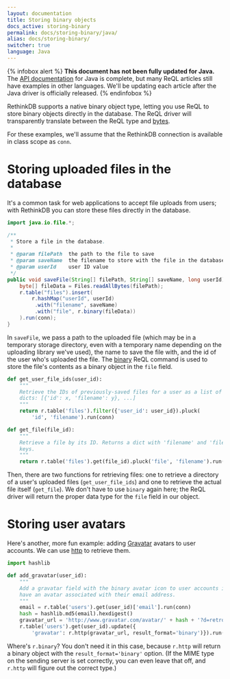 ```yaml
---
layout: documentation
title: Storing binary objects
docs_active: storing-binary
permalink: docs/storing-binary/java/
alias: docs/storing-binary/
switcher: true
language: Java
---
```


{% infobox alert %}
**This document has not been fully updated for Java.** The [API documentation](/api/java) for Java is complete, but many ReQL articles still have examples in other languages. We'll be updating each article after the Java driver is officially released.
{% endinfobox %}

RethinkDB supports a native binary object type, letting you use ReQL to store binary objects directly in the database. The ReQL driver will transparently translate between the ReQL type and [bytes](https://docs.oracle.com/javase/tutorial/java/nutsandbolts/datatypes.html).

For these examples, we'll assume that the RethinkDB connection is available in class scope as `conn`.

# Storing uploaded files in the database

It's a common task for web applications to accept file uploads from users; with RethinkDB you can store these files directly in the database.

```java
import java.io.file.*;

/**
 * Store a file in the database.
 *
 * @param filePath  the path to the file to save
 * @param saveName  the filename to store with the file in the database
 * @param userId    user ID value
 */
public void saveFile(String[] filePath, String[] saveName, long userId) {
    byte[] fileData = Files.readAllBytes(filePath);
    r.table("files").insert(
        r.hashMap("userId", userId)
         .with("filename", saveName)
         .with("file", r.binary(fileData))
    ).run(conn);
}
```

In `saveFile`, we pass a path to the uploaded file (which may be in a temporary storage directory, even with a temporary name depending on the uploading library we've used), the name to save the file with, and the id of the user who's uploaded the file. The [binary](/api/java/binary) ReQL command is used to store the file's contents as a binary object in the `file` field.

```py
def get_user_file_ids(user_id):
    """
    Retrieve the IDs of previously-saved files for a user as a list of
    dicts: [{'id': x, 'filename': y}, ...]
    """
    return r.table('files').filter({'user_id': user_id}).pluck(
        'id', 'filename').run(conn)

def get_file(file_id):
    """
    Retrieve a file by its ID. Returns a dict with 'filename' and 'file'
    keys.
    """
    return r.table('files').get(file_id).pluck('file', 'filename').run(conn)
```

Then, there are two functions for retrieving files: one to retrieve a directory of a user's uploaded files (`get_user_file_ids`) and one to retrieve the actual file itself (`get_file`). We don't have to use `binary` again here; the ReQL driver will return the proper data type for the `file` field in our object.

# Storing user avatars

Here's another, more fun example: adding [Gravatar](https://en.gravatar.com/site/implement/images/) avatars to user accounts. We can use [http](/api/python/http) to retrieve them.

```py
import hashlib

def add_gravatar(user_id):
    """
    Add a gravatar field with the binary avatar icon to user accounts if they
    have an avatar associated with their email address.
    """
    email = r.table('users').get(user_id)['email'].run(conn)
    hash = hashlib.md5(email).hexdigest()
    gravatar_url = 'http://www.gravatar.com/avatar/' + hash + '?d=retro'
    r.table('users').get(user_id).update({
        'gravatar': r.http(gravatar_url, result_format='binary')}).run(conn)
```

Where's `r.binary`? You don't need it in this case, because `r.http` will return a binary object with the `result_format='binary'` option. (If the MIME type on the sending server is set correctly, you can even leave that off, and `r.http` will figure out the correct type.)
